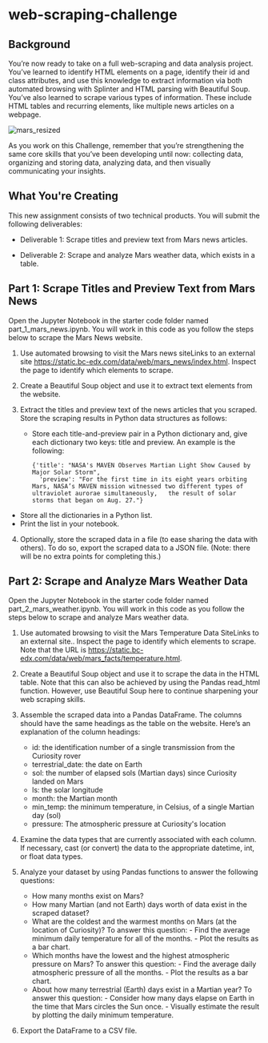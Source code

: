 # web-scraping-challenge
## Background
You’re now ready to take on a full web-scraping and data analysis project. You’ve learned to identify HTML elements on a page, identify their id and class attributes, and use this knowledge to extract information via both automated browsing with Splinter and HTML parsing with Beautiful Soup. You’ve also learned to scrape various types of information. These include HTML tables and recurring elements, like multiple news articles on a webpage.

![mars_resized](https://user-images.githubusercontent.com/118202453/225015649-6f0cc7af-f7a1-489a-aa53-77f8a09f2254.jpg)


As you work on this Challenge, remember that you’re strengthening the same core skills that you’ve been developing until now: collecting data, organizing and storing data, analyzing data, and then visually communicating your insights.

## What You're Creating
This new assignment consists of two technical products. You will submit the following deliverables:

  - Deliverable 1: Scrape titles and preview text from Mars news articles.

  - Deliverable 2: Scrape and analyze Mars weather data, which exists in a table.
  
## Part 1: Scrape Titles and Preview Text from Mars News

Open the Jupyter Notebook in the starter code folder named part_1_mars_news.ipynb. You will work in this code as you follow the steps below to scrape the Mars News website.

   1. Use automated browsing to visit the Mars news siteLinks to an external site https://static.bc-edx.com/data/web/mars_news/index.html. Inspect the page to identify which elements to scrape.

   2. Create a Beautiful Soup object and use it to extract text elements from the website.

   3. Extract the titles and preview text of the news articles that you scraped. Store the scraping results in Python data structures as follows:

      - Store each title-and-preview pair in a Python dictionary and, give each dictionary two keys: title and preview. An example is the following:

            {'title': "NASA's MAVEN Observes Martian Light Show Caused by Major Solar Storm", 
              'preview': "For the first time in its eight years orbiting Mars, NASA’s MAVEN mission witnessed two different types of ultraviolet aurorae simultaneously,   the result of solar storms that began on Aug. 27."}
          
   - Store all the dictionaries in a Python list.
   - Print the list in your notebook.

   4. Optionally, store the scraped data in a file (to ease sharing the data with others). To do so, export the scraped data to a JSON file. (Note: there will be no extra points for completing this.)
  
  ## Part 2: Scrape and Analyze Mars Weather Data
  
Open the Jupyter Notebook in the starter code folder named part_2_mars_weather.ipynb. You will work in this code as you follow the steps below to scrape and analyze Mars weather data.

  1. Use automated browsing to visit the Mars Temperature Data SiteLinks to an external site.. Inspect the page to identify which elements to scrape. Note that the URL is https://static.bc-edx.com/data/web/mars_facts/temperature.html.

  2. Create a Beautiful Soup object and use it to scrape the data in the HTML table. Note that this can also be achieved by using the Pandas read_html function. However, use Beautiful Soup here to continue sharpening your web scraping skills.

  3. Assemble the scraped data into a Pandas DataFrame. The columns should have the same headings as the table on the website. Here’s an explanation of the column headings:
    

      - id: the identification number of a single transmission from the Curiosity rover
      - terrestrial_date: the date on Earth
      - sol: the number of elapsed sols (Martian days) since Curiosity landed on Mars
      - ls: the solar longitude
      - month: the Martian month
      - min_temp: the minimum temperature, in Celsius, of a single Martian day (sol)
      - pressure: The atmospheric pressure at Curiosity's location
    
    
   4. Examine the data types that are currently associated with each column. If necessary, cast (or convert) the data to the appropriate datetime, int, or float data types.
   
   5. Analyze your dataset by using Pandas functions to answer the following questions:

      - How many months exist on Mars?
      - How many Martian (and not Earth) days worth of data exist in the scraped dataset?
      - What are the coldest and the warmest months on Mars (at the location of Curiosity)? To answer this question:
            - Find the average minimum daily temperature for all of the months.
            - Plot the results as a bar chart.
      - Which months have the lowest and the highest atmospheric pressure on Mars? To answer this question:
            - Find the average daily atmospheric pressure of all the months.
            - Plot the results as a bar chart.
      - About how many terrestrial (Earth) days exist in a Martian year? To answer this question:
             - Consider how many days elapse on Earth in the time that Mars circles the Sun once.
             - Visually estimate the result by plotting the daily minimum temperature.


   6. Export the DataFrame to a CSV file.
